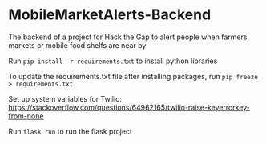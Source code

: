 # MobileMarketAlerts-Backend
The backend of a project for Hack the Gap to alert people when farmers markets or mobile food shelfs are near by

Run `pip install -r requirements.txt` to install python libraries

To update the requirements.txt file after installing packages, run `pip freeze > requirements.txt`

Set up system variables for Twilio: https://stackoverflow.com/questions/64962165/twilio-raise-keyerrorkey-from-none

Run `flask run` to run the flask project

